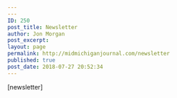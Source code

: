 ```yaml
---
---
ID: 250
post_title: Newsletter
author: Jon Morgan
post_excerpt:
layout: page
permalink: http://midmichiganjournal.com/newsletter
published: true
post_date: 2018-07-27 20:52:34
---
```

[newsletter]